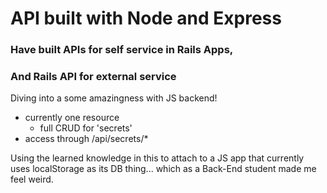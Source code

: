 # API built with Node and Express

### Have built APIs for self service in Rails Apps,
### And Rails API for external service

Diving into a some amazingness with JS backend!
  * currently one resource
    * full CRUD for 'secrets'
  * access through /api/secrets/*

Using the learned knowledge in this to attach to a JS app that currently uses localStorage as its DB thing... which as a Back-End student made me feel weird.